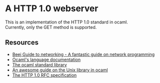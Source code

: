 # A HTTP 1.0 webserver
This is an implementation of the HTTP 1.0 standard in ocaml.  
Currently, only the GET method is supported.

## Resources
- [Beej Guide to networking - A fantastic guide on network programming](https://beej.us/guide/bgnet/html)
- [Ocaml's language documentation](https://ocaml.org/docs/language)
- [The ocaml standard library](https://ocaml.org/manual/5.3/api)
- [An awesome guide on the Unix library in ocaml](https://ocaml.github.io/ocamlunix/ocamlunix.html)
- [The HTTP 1.0 RFC specification](https://datatracker.ietf.org/doc/html/rfc1945)
